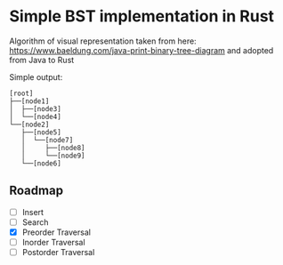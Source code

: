 # Simple BST implementation in Rust

Algorithm of visual representation taken from here: https://www.baeldung.com/java-print-binary-tree-diagram and adopted from Java to Rust

Simple output:
```
[root]
├──[node1]
│  ├──[node3]
│  └──[node4]
└──[node2]
   ├──[node5]
   │  └──[node7]
   │     ├──[node8]
   │     └──[node9]
   └──[node6]
```

## Roadmap
- [ ] Insert
- [ ] Search
- [x] Preorder Traversal
- [ ] Inorder Traversal
- [ ] Postorder Traversal
